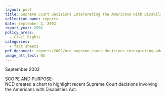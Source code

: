 ```yaml
---
layout: post
title: Supreme Court Decisions Interpreting the Americans with Disabilities Act Chart
collection_name: reports
date: September 2, 2002
report_year: 2002
policy_areas:
  - Civil Rights
categories:
  - fact sheets
pdf_document: reports/2002/ncd-supreme-court-decisions-interpreting-ada-2002.pdf
image_alt_text: NA
---
```

September 2002

S﻿COPE AND PURPOSE:\
N﻿CD created a chart to highlight recent Supreme Court decisions involving the Americans with Disabilities Act.